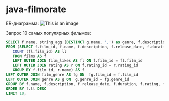 # java-filmorate
ER-диаграмма:
![This is an image](https://i.postimg.cc/PfBPNG80/filmorate.png)



Запрос 10 самых популярных фильмов:

```sql
SELECT f.name, string_agg (DISTINCT g.name, ',') as genre, f.description, f.release_date, f.duration, f.rating, f.ll as likes
FROM (SELECT f.film_id, f.name, f.description, f.release_date, f.duration, r.name as rating,
   COUNT (fl.film_id) AS ll
   FROM films AS f
   LEFT OUTER JOIN film_likes AS fl ON f.film_id = fl.film_id
   LEFT OUTER JOIN rating AS r ON f.rating_id = r.rating_id 
   GROUP BY f.film_id, r.name) AS f
LEFT OUTER JOIN film_genre AS fg ON  fg.film_id = f.film_id
LEFT OUTER JOIN genre AS g ON  g.genre_id = fg.genre_id
GROUP BY f.name, f.description, f.release_date, f.duration, f.rating, f.ll
ORDER BY f.ll DESC
LIMIT 10;
```
